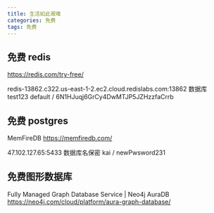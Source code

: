 ```yaml
---
title: 生活如此艰难
categories: 免费
tags: 免费
---
```


## 免费 redis

<https://redis.com/try-free/>

redis-13862.c322.us-east-1-2.ec2.cloud.redislabs.com:13862
数据库 test123
default / 6N1HJuqj6GrCy4DwMTJP5JZHzzfaCrrb

## 免费 postgres

MemFireDB
<https://memfiredb.com/>

47.102.127.65:5433
数据库名保密
kai / newPwsword231

## 免费图形数据库

Fully Managed Graph Database Service | Neo4j AuraDB
<https://neo4j.com/cloud/platform/aura-graph-database/>
